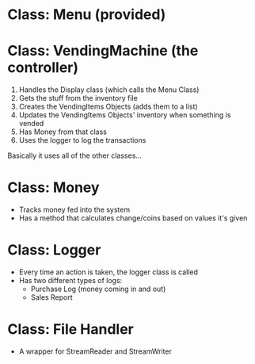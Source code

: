 # Class: Menu (provided)


# Class: VendingMachine (the controller)
1. Handles the Display class (which calls the Menu Class)
2. Gets the stuff from the inventory file
3. Creates the VendingItems Objects (adds them to a list)
4. Updates the VendingItems Objects' inventory when something is vended
5. Has Money from that class
6. Uses the logger to log the transactions

Basically it uses all of the other classes...


<!-- # Abstract class or Interface: VendingItem
- Slot Location
- Product name
- Price
- Type
- Stock
- Message when vended

# Each food type is a class that inherits from VendingItem:
- chips
- candy
- drinks
- gum -->

# Class: Money
- Tracks money fed into the system
- Has a method that calculates change/coins based on values it's given

# Class: Logger
- Every time an action is taken, the logger class is called
- Has two different types of logs:
    + Purchase Log (money coming in and out)
    + Sales Report

# Class: File Handler
- A wrapper for StreamReader and StreamWriter
